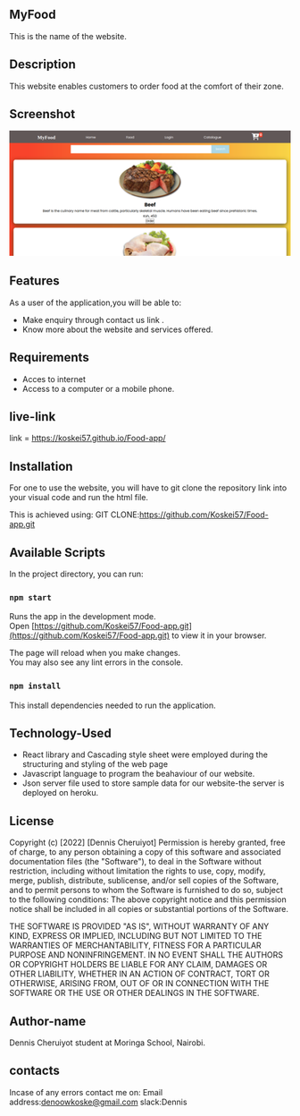 ## MyFood
This is the name of the website.

## Description
This website enables customers to  order food at the comfort of their zone.
## Screenshot
![myFood](./src/images/ss.png)
## Features
As a user of the application,you will be able to:
 * Make enquiry through contact us link .
 * Know more about the website and services offered.

## Requirements
* Acces to internet 
* Access to a computer or a mobile phone.

## live-link
link = https://koskei57.github.io/Food-app/

 ## Installation
For one to use the website, you will have to git clone the repository link into your visual code and run the html file.

This is achieved using:
GIT CLONE:https://github.com/Koskei57/Food-app.git

## Available Scripts

In the project directory, you can run:

### `npm start`

Runs the app in the development mode.\
Open [https://github.com/Koskei57/Food-app.git](https://github.com/Koskei57/Food-app.git) to view it in your browser.

The page will reload when you make changes.\
You may also see any lint errors in the console.

### `npm install `
This install dependencies needed to run the application.


## Technology-Used
* React library and Cascading style sheet were employed during the structuring and styling of the web page
* Javascript language to program the beahaviour of our website.
* Json server file used to store sample data for our website-the server is deployed on heroku.

## License
Copyright (c) [2022] [Dennis Cheruiyot] Permission is hereby granted, free of charge, to any person obtaining a copy of this software and associated documentation files (the "Software"), to deal in the Software without restriction, including without limitation the rights to use, copy, modify, merge, publish, distribute, sublicense, and/or sell copies of the Software, and to permit persons to whom the Software is furnished to do so, subject to the following conditions: The above copyright notice and this permission notice shall be included in all copies or substantial portions of the Software.

THE SOFTWARE IS PROVIDED "AS IS", WITHOUT WARRANTY OF ANY KIND, EXPRESS OR IMPLIED, INCLUDING BUT NOT LIMITED TO THE WARRANTIES OF MERCHANTABILITY, FITNESS FOR A PARTICULAR PURPOSE AND NONINFRINGEMENT. IN NO EVENT SHALL THE AUTHORS OR COPYRIGHT HOLDERS BE LIABLE FOR ANY CLAIM, DAMAGES OR OTHER LIABILITY, WHETHER IN AN ACTION OF CONTRACT, TORT OR OTHERWISE, ARISING FROM, OUT OF OR IN CONNECTION WITH THE SOFTWARE OR THE USE OR OTHER DEALINGS IN THE SOFTWARE.

## Author-name
Dennis Cheruiyot student at Moringa School, Nairobi.

## contacts
Incase of any errors contact me on:
Email address:denoowkoske@gmail.com slack:Dennis


